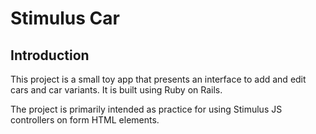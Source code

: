 # Stimulus Car

## Introduction

This project is a small toy app that presents an interface to add and edit cars and car variants. It is built using Ruby on Rails.

The project is primarily intended as practice for using Stimulus JS controllers on form HTML elements.
